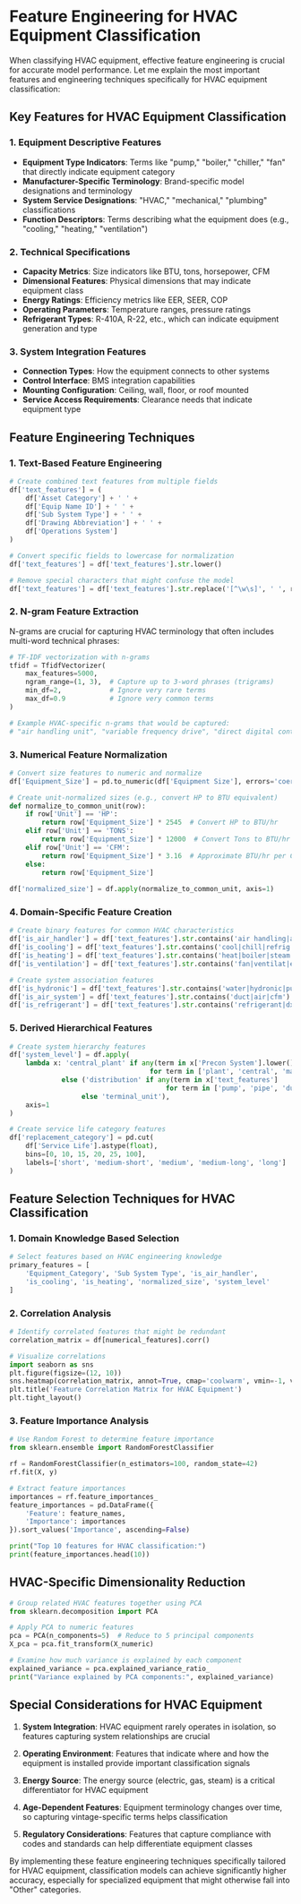 # Feature Engineering for HVAC Equipment Classification

When classifying HVAC equipment, effective feature engineering is crucial for accurate model performance. Let me explain the most important features and engineering techniques specifically for HVAC equipment classification:

## Key Features for HVAC Equipment Classification

### 1. Equipment Descriptive Features

* **Equipment Type Indicators**: Terms like "pump," "boiler," "chiller," "fan" that directly indicate equipment category
* **Manufacturer-Specific Terminology**: Brand-specific model designations and terminology
* **System Service Designations**: "HVAC," "mechanical," "plumbing" classifications
* **Function Descriptors**: Terms describing what the equipment does (e.g., "cooling," "heating," "ventilation")

### 2. Technical Specifications

* **Capacity Metrics**: Size indicators like BTU, tons, horsepower, CFM
* **Dimensional Features**: Physical dimensions that may indicate equipment class
* **Energy Ratings**: Efficiency metrics like EER, SEER, COP
* **Operating Parameters**: Temperature ranges, pressure ratings
* **Refrigerant Types**: R-410A, R-22, etc., which can indicate equipment generation and type

### 3. System Integration Features

* **Connection Types**: How the equipment connects to other systems
* **Control Interface**: BMS integration capabilities
* **Mounting Configuration**: Ceiling, wall, floor, or roof mounted
* **Service Access Requirements**: Clearance needs that indicate equipment type

## Feature Engineering Techniques

### 1. Text-Based Feature Engineering

```python
# Create combined text features from multiple fields
df['text_features'] = (
    df['Asset Category'] + ' ' + 
    df['Equip Name ID'] + ' ' + 
    df['Sub System Type'] + ' ' + 
    df['Drawing Abbreviation'] + ' ' +
    df['Operations System']
)

# Convert specific fields to lowercase for normalization
df['text_features'] = df['text_features'].str.lower()

# Remove special characters that might confuse the model
df['text_features'] = df['text_features'].str.replace('[^\w\s]', ' ', regex=True)
```

### 2. N-gram Feature Extraction

N-grams are crucial for capturing HVAC terminology that often includes multi-word technical phrases:

```python
# TF-IDF vectorization with n-grams
tfidf = TfidfVectorizer(
    max_features=5000,
    ngram_range=(1, 3),  # Capture up to 3-word phrases (trigrams)
    min_df=2,            # Ignore very rare terms
    max_df=0.9           # Ignore very common terms
)

# Example HVAC-specific n-grams that would be captured:
# "air handling unit", "variable frequency drive", "direct digital control"
```

### 3. Numerical Feature Normalization

```python
# Convert size features to numeric and normalize
df['Equipment_Size'] = pd.to_numeric(df['Equipment Size'], errors='coerce')

# Create unit-normalized sizes (e.g., convert HP to BTU equivalent)
def normalize_to_common_unit(row):
    if row['Unit'] == 'HP':
        return row['Equipment_Size'] * 2545  # Convert HP to BTU/hr
    elif row['Unit'] == 'TONS':
        return row['Equipment_Size'] * 12000  # Convert Tons to BTU/hr
    elif row['Unit'] == 'CFM':
        return row['Equipment_Size'] * 3.16  # Approximate BTU/hr per CFM
    else:
        return row['Equipment_Size']
        
df['normalized_size'] = df.apply(normalize_to_common_unit, axis=1)
```

### 4. Domain-Specific Feature Creation

```python
# Create binary features for common HVAC characteristics
df['is_air_handler'] = df['text_features'].str.contains('air handling|ahu').astype(int)
df['is_cooling'] = df['text_features'].str.contains('cool|chill|refrig|condenser').astype(int)
df['is_heating'] = df['text_features'].str.contains('heat|boiler|steam').astype(int)
df['is_ventilation'] = df['text_features'].str.contains('fan|ventilat|exhaust').astype(int)

# Create system association features
df['is_hydronic'] = df['text_features'].str.contains('water|hydronic|pump').astype(int)
df['is_air_system'] = df['text_features'].str.contains('duct|air|cfm').astype(int)
df['is_refrigerant'] = df['text_features'].str.contains('refrigerant|dx|compressor').astype(int)
```

### 5. Derived Hierarchical Features

```python
# Create system hierarchy features
df['system_level'] = df.apply(
    lambda x: 'central_plant' if any(term in x['Precon System'].lower() 
                                   for term in ['plant', 'central', 'main']) 
             else ('distribution' if any(term in x['text_features'] 
                                       for term in ['pump', 'pipe', 'duct', 'distribution']) 
                  else 'terminal_unit'),
    axis=1
)

# Create service life category features
df['replacement_category'] = pd.cut(
    df['Service Life'].astype(float), 
    bins=[0, 10, 15, 20, 25, 100], 
    labels=['short', 'medium-short', 'medium', 'medium-long', 'long']
)
```

## Feature Selection Techniques for HVAC Classification

### 1. Domain Knowledge Based Selection

```python
# Select features based on HVAC engineering knowledge
primary_features = [
    'Equipment_Category', 'Sub System Type', 'is_air_handler', 
    'is_cooling', 'is_heating', 'normalized_size', 'system_level'
]
```

### 2. Correlation Analysis

```python
# Identify correlated features that might be redundant
correlation_matrix = df[numerical_features].corr()

# Visualize correlations
import seaborn as sns
plt.figure(figsize=(12, 10))
sns.heatmap(correlation_matrix, annot=True, cmap='coolwarm', vmin=-1, vmax=1)
plt.title('Feature Correlation Matrix for HVAC Equipment')
plt.tight_layout()
```

### 3. Feature Importance Analysis

```python
# Use Random Forest to determine feature importance
from sklearn.ensemble import RandomForestClassifier

rf = RandomForestClassifier(n_estimators=100, random_state=42)
rf.fit(X, y)

# Extract feature importances
importances = rf.feature_importances_
feature_importances = pd.DataFrame({
    'Feature': feature_names,
    'Importance': importances
}).sort_values('Importance', ascending=False)

print("Top 10 features for HVAC classification:")
print(feature_importances.head(10))
```

## HVAC-Specific Dimensionality Reduction

```python
# Group related HVAC features together using PCA
from sklearn.decomposition import PCA

# Apply PCA to numeric features
pca = PCA(n_components=5)  # Reduce to 5 principal components
X_pca = pca.fit_transform(X_numeric)

# Examine how much variance is explained by each component
explained_variance = pca.explained_variance_ratio_
print("Variance explained by PCA components:", explained_variance)
```

## Special Considerations for HVAC Equipment

1. **System Integration**: HVAC equipment rarely operates in isolation, so features capturing system relationships are crucial

2. **Operating Environment**: Features that indicate where and how the equipment is installed provide important classification signals

3. **Energy Source**: The energy source (electric, gas, steam) is a critical differentiator for HVAC equipment

4. **Age-Dependent Features**: Equipment terminology changes over time, so capturing vintage-specific terms helps classification

5. **Regulatory Considerations**: Features that capture compliance with codes and standards can help differentiate equipment classes

By implementing these feature engineering techniques specifically tailored for HVAC equipment, classification models can achieve significantly higher accuracy, especially for specialized equipment that might otherwise fall into "Other" categories.
